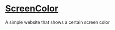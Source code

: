 # [ScreenColor](https://andreaslonn.se/ScreenColor/)
A simple website that shows a certain screen color